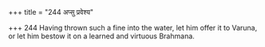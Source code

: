 +++
title = "244 अप्सु प्रवेश्य"

+++
244	Having thrown such a fine into the water, let him offer it to Varuna, or let him bestow it on a learned and virtuous Brahmana.